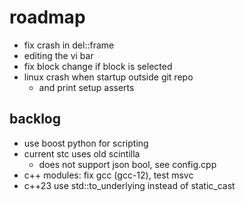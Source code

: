 # roadmap
- fix crash in del::frame
- editing the vi bar
- fix block change if block is selected
- linux crash when startup outside git repo
  - and print setup asserts

## backlog
- use boost python for scripting
- current stc uses old scintilla
  - does not support json bool, see config.cpp
- c++ modules: fix gcc (gcc-12), test msvc
- c++23 use std::to_underlying instead of static_cast
